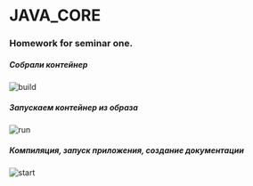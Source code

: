 # JAVA_CORE
### Homework for seminar one.



##### Собрали контейнер

![build](/HomeWork_One/source/build.png)


##### Запускаем контейнер из образа
![run](/HomeWork_One/source/Run.png)


##### Компиляция, запуск приложения, создание документации
![start](/HomeWork_One/source/compile_start_docs.png)
